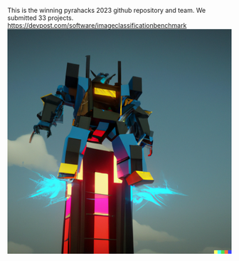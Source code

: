 This is the winning pyrahacks 2023 github repository and team. We submitted 33 projects.
https://devpost.com/software/imageclassificationbenchmark
![alt text](https://github.com/MrJellyBean3/PyraHacks_NinjaTransformers/blob/main/NINJATRANSFORMERS.png)
